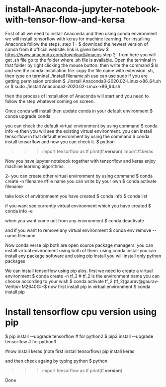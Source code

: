 # install-Anaconda-jupyter-notebook-with-tensor-flow-and-kersa
First of all we need to install Anaconda and then using conda environment we will install tensorflow with keras for machine learning.
For installing Anaconda
follow the steps.
step 1 - $ download the newest version of conda from it official website. link is given below
$ https://www.anaconda.com/download/#macos
step 2 -from here you will get .sh file 
go to the folder where .sh file is available. Open the terminal in that folder by right clicking the mouse button.
then write the command $ ls
and see the conda installation file.
copy the file name with extension .sh, then type on terminal ./install filename.sh
use can use sudo if you are getting permission problem
$ ./install Anaconda3-2020.02-Linux-x86_64.sh
or
$ sudo ./install Anaconda3-2020.02-Linux-x86_64.sh

then the process of installation of Anaconda will start and you need to follow the step whatever coming on screen.

Once conda will install then update conda in your default environment
$ conda upgrade conda

you can check the default virtual environment by using command
$ conda info -e
then you will see the existing virtual environment.
you can install tensorflow in that default environment by using the command
$ conda install tensorflow
and now you can check it.
$ python
>>> import tensorflow as tf
>>> print(tf.__version__)
>>> import tf.keras

Now you have jupyter notebook together with tensorflow and keras
enjoy machine learning algorithms.



2- you can create other virtual environment by using command
$ conda create -n filename     #file name you can write by your own
$ conda activate filename

take look of environmaent you have created
$ conda info
$ conda list

if you want see currently virtual environment which you have created
$ conda info -e

when you want come out from any enivronment 
$ conda deactivate

and if you want to remove any virtual environment
$ conda env remove --name filename


Now conda verse pip
both are open source package managers. you can install virtual environment using both of them.
using conda install you can install any package software
and using pip install you will install only python packages


We can install tensorflow using pip alos.
first we need to create a virtual environment 
$ conda create -n tf_2                    # tf_2 is the environment name you can choose according to your wish
$ conda activate tf_2
(tf_2)gaurav@gaurav-Veriton-M2640G:~$ 
now first install pip in virtual environment
$ conda install pip

# Install tensorflow cpu version using pip
$ pip install --upgrade tensorflow    # for python2
$ pip3 install --upgrade tensorflow   # for python3

#now install keras (note first install tensorflow)
pip install keras

and then check againg
by typing python
$ python
>>> import tensorflow as tf
>>> print(tf.__version__)

Done
